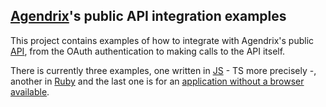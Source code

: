 ## [Agendrix](https://www.agendrix.com/)'s public API integration examples

This project contains examples of how to integrate with Agendrix's public [API](https://api.agendrix.com), from the OAuth authentication to making calls to the API itself. 

There is currently three examples, one written in [JS](./js) - TS more precisely -, another in [Ruby](./ruby) and the last one is for an [application without a browser available](https://github.com/agendrix/public-api-integration-examples/tree/main/non-browser-apps).
